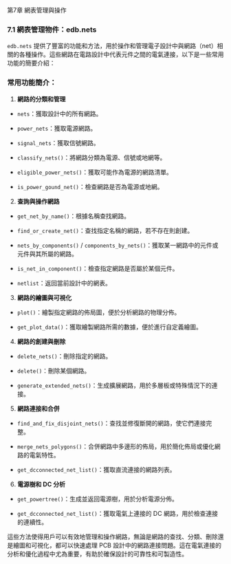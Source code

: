 第7章 網表管理與操作

### 7.1 網表管理物件：edb.nets
`edb.nets` 提供了豐富的功能和方法，用於操作和管理電子設計中與網路（net）相關的各種操作。這些網路在電路設計中代表元件之間的電氣連接，以下是一些常用功能的簡要介紹：
### 常用功能簡介： 
 
1. **網路的分類和管理**  
  - `nets`：獲取設計中的所有網路。
 
  - `power_nets`：獲取電源網路。
 
  - `signal_nets`：獲取信號網路。
 
  - `classify_nets()`：將網路分類為電源、信號或地網等。
 
  - `eligible_power_nets()`：獲取可能作為電源的網路清單。
 
  - `is_power_gound_net()`：檢查網路是否為電源或地網。
 
2. **查詢與操作網路**  
  - `get_net_by_name()`：根據名稱查找網路。
 
  - `find_or_create_net()`：查找指定名稱的網路，若不存在則創建。
 
  - `nets_by_components()` / `components_by_nets()`：獲取某一網路中的元件或元件與其所屬的網路。
 
  - `is_net_in_component()`：檢查指定網路是否屬於某個元件。
 
  - `netlist`：返回當前設計中的網表。
 
3. **網路的繪圖與可視化**  
  - `plot()`：繪製指定網路的佈局圖，便於分析網路的物理分佈。
 
  - `get_plot_data()`：獲取繪製網路所需的數據，便於進行自定義繪圖。
 
4. **網路的創建與刪除**  
  - `delete_nets()`：刪除指定的網路。
 
  - `delete()`：刪除某個網路。
 
  - `generate_extended_nets()`：生成擴展網路，用於多層板或特殊情況下的連接。
 
5. **網路連接和合併**  
  - `find_and_fix_disjoint_nets()`：查找並修復斷開的網路，使它們連接完整。
 
  - `merge_nets_polygons()`：合併網路中多邊形的佈局，用於簡化佈局或優化網路的電氣特性。
 
  - `get_dcconnected_net_list()`：獲取直流連接的網路列表。
 
6. **電源樹和 DC 分析**  
  - `get_powertree()`：生成並返回電源樹，用於分析電源分佈。
 
  - `get_dcconnected_net_list()`：獲取電氣上連接的 DC 網路，用於檢查連接的連續性。

這些方法使得用戶可以有效地管理和操作網路，無論是網路的查找、分類、刪除還是繪圖和可視化，都可以快速處理 PCB 設計中的網路連接問題。這在電氣連接的分析和優化過程中尤為重要，有助於確保設計的可靠性和可製造性。